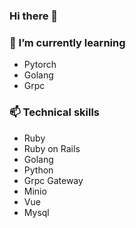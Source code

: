 ### Hi there 👋

<!--
**VignetteApril/VignetteApril** is a ✨ _special_ ✨ repository because its `README.md` (this file) appears on your GitHub profile.

Here are some ideas to get you started:

- 🔭 I’m currently working on ...
- 🌱 I’m currently learning ...
- 👯 I’m looking to collaborate on ...
- 🤔 I’m looking for help with ...
- 💬 Ask me about ...
- 📫 How to reach me: ...
- 😄 Pronouns: ...
- ⚡ Fun fact: ...
-->

### 🌱 I’m currently learning

- Pytorch
- Golang
- Grpc

### 📫 Technical skills

- Ruby
- Ruby on Rails
- Golang
- Python
- Grpc Gateway
- Minio
- Vue
- Mysql
